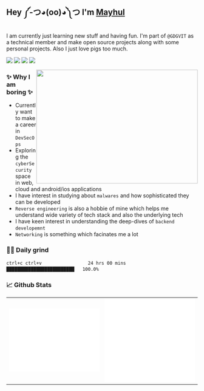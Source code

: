 <h2>Hey ༼-つ◕(oo)◕༽つ I'm <a href="https://buri.prose.sh/">Mayhul</a></h2>

I am currently just learning new stuff and having fun. I'm part of `@GDGVIT` as a technical member and make open source projects along with some personal projects. Also I just love pigs too much.

<a href="https://buri.prose.sh/"><img src="https://img.shields.io/badge/Medium-12100E?style=for-the-badge&logo=medium&logoColor=white"></a> <a href="https://www.instagram.com/_mayhul_/"><img src="https://img.shields.io/badge/Instagram-E4405F?style=for-the-badge&logo=instagram&logoColor=white"></a> <a href="https://twitter.com/mayhulnotmehul"><img src="https://img.shields.io/badge/Twitter-1DA1F2?style=for-the-badge&logo=twitter&logoColor=white"></a> <a href="https://www.linkedin.com/in/mayhul-jindal-774734217/"><img src="https://img.shields.io/badge/LinkedIn-0077B5?style=for-the-badge&logo=linkedin&logoColor=white"></a>

<img align="right" height="300" width="425" alt="" src="https://user-images.githubusercontent.com/95216160/198546446-7fd44a46-bd79-47f3-9ba1-c4bc8bd718bd.gif" />

### ✨ Why I am boring ✨

- Currently want to make a career in `DevSecOps`
- Exploring the `cyberSecurity` space in web, cloud and android/ios applications
- I have interest in studying about `malwares` and how sophisticated they can be developed
- `Reverse engineering` is also a hobbie of mine which helps me understand wide variety of tech stack and also the underlying tech
- I have keen interest in understanding the deep-dives of `backend developemnt`
- `Networking` is something which facinates me a lot

### 👨‍💻 Daily grind

```
ctrl+c ctrl+v                 24 hrs 00 mins      █████████████████████████   100.0%
```

### 📈 Github Stats
<table>
  <tr>
    <td><img align="" width="" alt="🦑" src="/bottom.svg"></td>
    <td><img align="" width="" alt="🦑" src="/lang.svg"></td>
  </tr>
</table>


